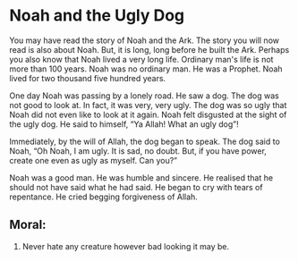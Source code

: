 Noah and the Ugly Dog
=====================

You may have read the story of Noah and the Ark. The story you will now
read is also about Noah. But, it is long, long before he built the Ark.
Perhaps you also know that Noah lived a very long life. Ordinary man's
life is not more than 100 years. Noah was no ordinary man. He was a
Prophet. Noah lived for two thousand five hundred years.

One day Noah was passing by a lonely road. He saw a dog. The dog was not
good to look at. In fact, it was very, very ugly. The dog was so ugly
that Noah did not even like to look at it again. Noah felt disgusted at
the sight of the ugly dog. He said to himself, “Ya Allah! What an ugly
dog”!

Immediately, by the will of Allah, the dog began to speak. The dog said
to Noah, “Oh Noah, I am ugly. It is sad, no doubt. But, if you have
power, create one even as ugly as myself. Can you?”

Noah was a good man. He was humble and sincere. He realised that he
should not have said what he had said. He began to cry with tears of
repentance. He cried begging forgiveness of Allah.

Moral:
------

1. Never hate any creature however bad looking it may be.


